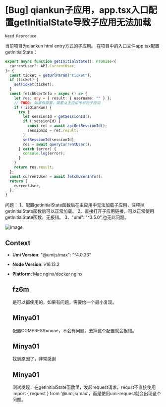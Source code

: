 # [Bug] qiankun子应用，app.tsx入口配置getInitialState导致子应用无法加载

`Need Reproduce`

  <!--
感谢您向我们反馈问题，为了高效的解决问题，我们期望你能提供以下信息：
-->

当前项目为qiankun html entry方式的子应用。
在项目中的入口文件app.tsx配置getInitialState：

```ts
export async function getInitialState(): Promise<{
  currentUser?: API.CurrentUser;
}> {
  const ticket = getUrlParam("ticket");
  if (ticket) {
    setTicket(ticket);
  }
  const fetchUserInfo = async () => {
    let res: any = { result: { username: "" } };
    // TODO: 如果有需要，需要从主应用传参到子应用
    if (!isQianKun) {
      try {
        let sessionId = getSessionId();
        if (!sessionId) {
          const ret = await apiGetSessionId();
          sessionId = ret.result;
        }
        setSessionId(sessionId);
        res = await queryCurrentUser();
      } catch (error) {
        console.log(error);
      }
    }
    return res.result;
  };
  const currentUser = await fetchUserInfo();
  return {
    currentUser,
  };
}
```

<!-- A clear and concise description of what the bug is. -->
<!-- 清晰的描述下遇到的问题。-->

问题：
1、配置getInitialState函数后在主应用中无法加载子应用，注释掉getInitialState函数后可以正常加载。
2、直接打开子应用链接，可以正常使用getInitialState函数，无报错。
3、"umi": "^3.5.0",也无此问题。

![image](https://github.com/umijs/umi/assets/19857248/3bdc73ba-8926-4a69-9283-e876107a02e0)

## Context

- **Umi Version**: "@umijs/max": "^4.0.33"
- **Node Version**: v16.13.2
- **Platform**: Mac nginx/docker nginx

  ## fz6m

  是可以都使用的，如果有问题，需要给一个最小复现。

  ## Minya01

  配置COMPRESS=none，不会有问题。去掉这个配置就会报错。

  ## Minya01

  找到原因了，非常感谢

  ## Minya01

  测试发现，在getInitialState函数里，发起request请求，requst不直接使用import { request } from '@umijs/max'，而是使用umi-request就会出现这个问题。
